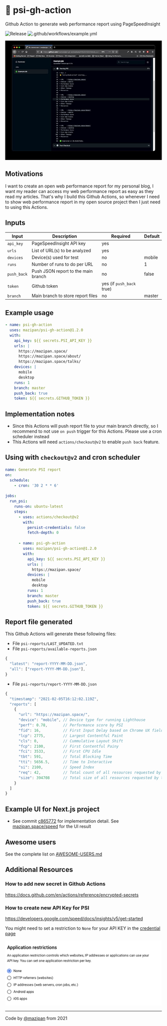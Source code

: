 # 🐯 psi-gh-action

Github Action to generate web performance report using PageSpeedInsight

![Release](https://img.shields.io/github/v/release/mazipan/psi-gh-action?logo=version&style=plastic) ![.github/workflows/example.yml](https://github.com/mazipan/psi-gh-action/workflows/.github/workflows/example.yml/badge.svg?branch=master)

![Screenshoot](./screenshoot.jpg)

## Motivations

I want to create an open web performance report for my personal blog, I want my reader can access my web performance report as easy as they read my articles. That's why I build this Github Actions, so whenever I need to show web performance report in my open source project then I just need to using this Actions.

## Inputs

| Input       | Description                         | Required                  | Default |
| ----------- | ----------------------------------- | ------------------------- | ------- |
| `api_key`   | PageSpeedInsight API key            | yes                       |         |
| `urls`      | List of URL(s) to be analyzed       | yes                       |         |
| `devices`   | Device(s) used for test             | no                        | mobile  |
| `runs`      | Number of runs to do per URL        | no                        | 1       |
| `push_back` | Push JSON report to the main branch | no                        | false   |
| `token`     | Github token                        | yes (if `push_back` true) |         |
| `branch`    | Main branch to store report files   | no                        | master  |

## Example usage

```yaml
- name: psi-gh-action
  uses: mazipan/psi-gh-action@1.2.0
  with:
    api_key: ${{ secrets.PSI_API_KEY }}
    urls: |
      https://mazipan.space/
      https://mazipan.space/about/
      https://mazipan.space/talks/
    devices: |
      mobile
      desktop
    runs: 1
    branch: master
    push_back: true
    token: ${{ secrets.GITHUB_TOKEN }}
```

## Implementation notes

- Since this Actions will push report file to your main branch directly, so I recommend to not use `on push` trigger for this Actions. Please use a cron scheduler instead
- This Actions will need `actions/checkout@v2` to enable `push back` feature.

## Using with `checkout@v2` and cron scheduler

```yml
name: Generate PSI report
on:
  schedule:
    - cron: '30 2 * * 6'

jobs:
  run_psi:
    runs-on: ubuntu-latest
    steps:
      - uses: actions/checkout@v2
        with:
          persist-credentials: false
          fetch-depth: 0

      - name: psi-gh-action
        uses: mazipan/psi-gh-action@1.2.0
        with:
          api_key: ${{ secrets.PSI_API_KEY }}
          urls: |
            https://mazipan.space/
          devices: |
            mobile
            desktop
          runs: 1
          branch: master
          push_back: true
          token: ${{ secrets.GITHUB_TOKEN }}
```

## Report file generated

This Github Actions will generate these following files:

- File `psi-reports/LAST_UPDATED.txt`
- File `psi-reports/available-reports.json`

```js
{
  "latest": "report-YYYY-MM-DD.json",
  "all": ["report-YYYY-MM-DD.json"],
}
```

- File `psi-reports/report-YYYY-MM-DD.json`

```js
{
  "timestamp": "2021-02-05T16:12:02.119Z",
  "reports": [
    {
      "url": "https://mazipan.space/",
      "device": "mobile", // Device type for running Lighthouse
      "perf": 0.78,       // Performance score by PSI
      "fid": 16,          // First Input Delay based on Chrome UX field data
      "lcp": 2775,        // Largest Contentful Paint
      "cls": 0,           // Cummulative Layout Shift
      "fcp": 2100,        // First Contentful Painy
      "fci": 3533,        // First CPU Idle
      "tbt": 591,         // Total Blocking Time
      "tti": 5656.5,      // Time to Interactive
      "si": 2100,         // Speed Index
      "req": 42,          // Total count of all resources requested by the page
      "size": 394708      // Total size of all resources requested by the page
    }
  ]
}
```
## Example UI for Next.js project

- See commit [c865772](https://github.com/mazipan/mazipan.space/commit/c86577204951760750b56f9c30660d0189cdad07) for implementation detail. See [mazipan.space/speed](https://mazipan.space/speed) for the UI result

## Awesome users

See the complete list on [AWESOME-USERS.md](AWESOME-USERS.md)

## Additional Resources

### How to add new secret in Github Actions

https://docs.github.com/en/actions/reference/encrypted-secrets

### How to create new API Key for PSI

https://developers.google.com/speed/docs/insights/v5/get-started

You might need to set a restriction to `None` for your API KEY in the [credential page](https://console.developers.google.com/apis/credentials)

![setup restriction](key-restriction.png)

---

Code by [@mazipan](https://mazipan.space/) from 2021
